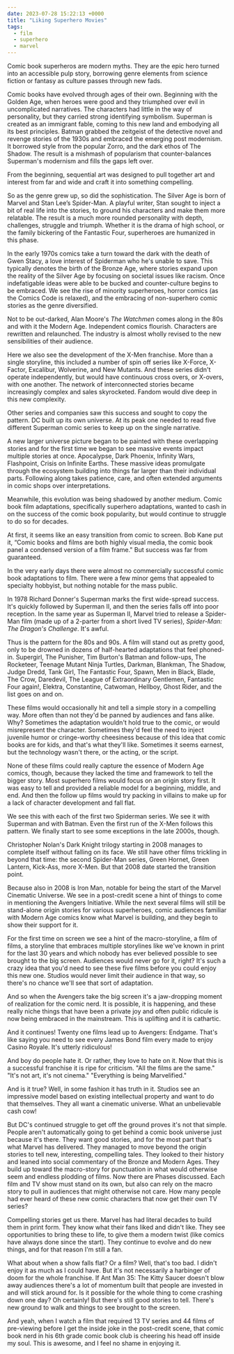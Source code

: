 ```yaml
---
date: 2023-07-28 15:22:13 +0000
title: "Liking Superhero Movies"
tags:
  - film
  - superhero
  - marvel
---
```


Comic book superheros are modern myths. They are the epic hero turned into an
accessible pulp story, borrowing genre elements from science fiction or fantasy
as culture passes through new fads.

Comic books have evolved through ages of their own. Beginning with the Golden
Age, when heroes were good and they triumphed over evil in uncomplicated
narratives. The characters had little in the way of personality, but they
carried strong identifying symbolism. Superman is created as an immigrant fable,
coming to this new land and embodying all its best principles. Batman grabbed
the zeitgeist of the detective novel and revenge stories of the 1930s and
embraced the emerging post modernism. It borrowed style from the popular Zorro,
and the dark ethos of The Shadow. The result is a mishmash of popularism that
counter-balances Superman's modernism and fills the gaps left over.

From the beginning, sequential art was designed to pull together art and
interest from far and wide and craft it into something compelling.

So as the genre grew up, so did the sophistication. The Silver Age is born of
Marvel and Stan Lee’s Spider-Man. A playful writer, Stan sought to inject a bit
of real life into the stories, to ground his characters and make them more
relatable. The result is a much more rounded personality with depth, challenges,
struggle and triumph. Whether it is the drama of high school, or the family
bickering of the Fantastic Four, superheroes are humanized in this phase.

In the early 1970s comics take a turn toward the dark with the death of Gwen
Stacy, a love interest of Spiderman who he's unable to save. This typically
denotes the birth of the Bronze Age, where stories expand upon the reality of
the Silver Age by focusing on societal issues like racism. Once indefatigable
ideas were able to be bucked and counter-culture begins to be embraced. We see
the rise of minority superheroes, horror comics (as the Comics Code is relaxed),
and the embracing of non-superhero comic stories as the genre diversified.

Not to be out-darked, Alan Moore's _The Watchmen_ comes along in the 80s and
with it the Modern Age. Independent comics flourish. Characters are rewritten
and relaunched. The industry is almost wholly revised to the new sensibilities
of their audience.

Here we also see the development of the X-Men franchise. More than a single
storyline, this included a number of spin off series like X-Force, X-Factor,
Excalibur, Wolverine, and New Mutants. And these series didn't operate
independently, but would have continuous cross overs, or X-overs, with one
another. The network of interconnected stories became increasingly complex and
sales skyrocketed. Fandom would dive deep in this new complexity.

Other series and companies saw this success and sought to copy the pattern. DC
built up its own universe. At its peak one needed to read five different
Superman comic series to keep up on the single narrative.

A new larger universe picture began to be painted with these overlapping stories
and for the first time we began to see massive events impact multiple stories at
once. Apocalypse, Dark Phoenix, Infinity Wars, Flashpoint, Crisis on Infinite
Earths. These massive ideas promulgate through the ecosystem building into
things far larger than their individual parts. Following along takes patience,
care, and often extended arguments in comic shops over interpretations.

Meanwhile, this evolution was being shadowed by another medium. Comic book film
adaptations, specifically superhero adaptations, wanted to cash in on the
success of the comic book popularity, but would continue to struggle to do so
for decades.

At first, it seems like an easy transition from comic to screen. Bob Kane put
it, “Comic books and films are both highly visual media, the comic book panel
a condensed version of a film frame." But success was far from guaranteed.

In the very early days there were almost no commercially successful comic book
adaptations to film. There were a few minor gems that appealed to specialty
hobbyist, but nothing notable for the mass public.

In 1978 Richard Donner's Superman marks the first wide-spread success. It's
quickly followed by Superman II, and then the series falls off into poor
reception. In the same year as Superman II, Marvel tried to release a Spider-Man
film (made up of a 2-parter from a short lived TV series), _Spider-Man: The
Dragon's Challenge_. It's awful.

Thus is the pattern for the 80s and 90s. A film will stand out as pretty good,
only to be drowned in dozens of half-hearted adaptations that feel phoned-in.
Supergirl, The Punisher, Tim Burton's Batman and follow-ups, The Rocketeer,
Teenage Mutant Ninja Turtles, Darkman, Blankman, The Shadow, Judge Dredd, Tank
Girl, The Fantastic Four, Spawn, Men in Black, Blade, The Crow, Daredevil, The
League of Extraordinary Gentlemen, Fantastic Four again!, Elektra, Constantine,
Catwoman, Hellboy, Ghost Rider, and the list goes on and on.

These films would occasionally hit and tell a simple story in a compelling way.
More often than not they'd be panned by audiences and fans alike. Why? Sometimes
the adaptation wouldn't hold true to the comic, or would misrepresent the
character. Sometimes they'd feel the need to inject juvenile humor or
cringe-worthy cheesiness because of this idea that comic books are for kids, and
that's what they'll like. Sometimes it seems earnest, but the technology wasn't
there, or the acting, or the script.

None of these films could really capture the essence of Modern Age comics,
though, because they lacked the time and framework to tell the bigger story.
Most superhero films would focus on an origin story first. It was easy to tell
and provided a reliable model for a beginning, middle, and end. And then the
follow up films would try packing in villains to make up for a lack of character
development and fall flat.

We see this with each of the first two Spiderman series. We see it with Superman
and with Batman. Even the first run of the X-Men follows this pattern. We
finally start to see some exceptions in the late 2000s, though.

Christopher Nolan's Dark Knight trilogy starting in 2008 manages to complete
itself without falling on its face. We still have other films trickling in
beyond that time: the second Spider-Man series, Green Hornet, Green Lantern,
Kick-Ass, more X-Men. But that 2008 date started the transition point.

Because also in 2008 is Iron Man, notable for being the start of the Marvel
Cinematic Universe. We see in a post-credit scene a hint of things to come in
mentioning the Avengers Initiative. While the next several films will still be
stand-alone origin stories for various superheroes, comic audiences familiar
with Modern Age comics know what Marvel is building, and they begin to show
their support for it.

For the first time on screen we see a hint of the macro-storyline, a film of
films, a storyline that embraces multiple storylines like we've known in print
for the last 30 years and which nobody has ever believed possible to see brought
to the big screen. Audiences would never go for it, right? It's such a crazy
idea that you'd need to see these five films before you could enjoy this new
one. Studios would never limit their audience in that way, so there's no chance
we'll see that sort of adaptation.

And so when the Avengers take the big screen it's a jaw-dropping moment of
realization for the comic nerd. It is possible, it is happening, and these
really niche things that have been a private joy and often public ridicule is
now being embraced in the mainstream. This is uplifting and it is cathartic.

And it continues! Twenty one films lead up to Avengers: Endgame. That's like
saying you need to see every James Bond film every made to enjoy Casino Royale.
It's utterly ridiculous!

And boy do people hate it. Or rather, they love to hate on it. Now that this is
a successful franchise it is ripe for criticism. "All the films are the same."
"It's not art, it's not cinema." "Everything is being Marvelified."

And is it true? Well, in some fashion it has truth in it. Studios see an
impressive model based on existing intellectual property and want to do that
themselves. They all want a cinematic universe. What an unbelievable cash cow!

But DC's continued struggle to get off the ground proves it's not that simple.
People aren't automatically going to get behind a comic book universe just
because it's there. They want good stories, and for the most part that's what
Marvel has delivered. They managed to move beyond the origin stories to tell
new, interesting, compelling tales. They looked to their history and leaned into
social commentary of the Bronze and Modern Ages. They build up toward the
macro-story for punctuation in what would otherwise seem and endless plodding of
films. Now there are Phases discussed. Each film and TV show must stand on its
own, but also can rely on the macro story to pull in audiences that might
otherwise not care. How many people had ever heard of these new comic characters
that now get their own TV series?

Compelling stories get us there. Marvel has had literal decades to build them in
print form. They know what their fans liked and didn't like. They see
opportunities to bring these to life, to give them a modern twist (like comics
have always done since the start). They continue to evolve and do new things,
and for that reason I'm still a fan.

What about when a show falls flat? Or a film? Well, that's too bad. I didn't
enjoy it as much as I could have. But it's not necessarily a harbinger of doom
for the whole franchise. If Ant Man 35: The Kitty Saucer doesn't blow away
audiences there's a lot of momentum built that people are invested in and will
stick around for. Is it possible for the whole thing to come crashing down one
day? Oh certainly! But there's still good stories to tell. There's new ground to
walk and things to see brought to the screen.

And yeah, when I watch a film that required 13 TV series and 44 films of
pre-viewing before I get the inside joke in the post-credit scene, that comic
book nerd in his 6th grade comic book club is cheering his head off inside my
soul. This is awesome, and I feel no shame in enjoying it.


<!--  vim: set shiftwidth=4 tabstop=4 expandtab: -->
